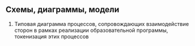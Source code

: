 ## Схемы, диаграммы, модели

1. Типовая диаграмма процессов, сопровождающих взаимодействие сторон в рамках реализации образовательной программы, токенизация этих процессов
